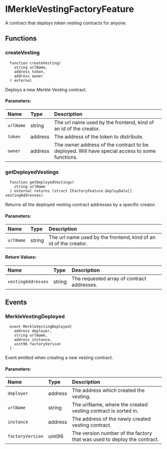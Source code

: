 # IMerkleVestingFactoryFeature

A contract that deploys token vesting contracts for anyone.

## Functions

### createVesting

```solidity
  function createVesting(
    string urlName,
    address token,
    address owner
  ) external
```

Deploys a new Merkle Vesting contract.

#### Parameters:

| Name      | Type    | Description                                                                                   |
| :-------- | :------ | :-------------------------------------------------------------------------------------------- |
| `urlName` | string  | The url name used by the frontend, kind of an id of the creator.                              |
| `token`   | address | The address of the token to distribute.                                                       |
| `owner`   | address | The owner address of the contract to be deployed. Will have special access to some functions. |

### getDeployedVestings

```solidity
  function getDeployedVestings(
    string urlName
  ) external returns (struct IFactoryFeature.DeployData[] vestingAddresses)
```

Returns all the deployed vesting contract addresses by a specific creator.

#### Parameters:

| Name      | Type   | Description                                                      |
| :-------- | :----- | :--------------------------------------------------------------- |
| `urlName` | string | The url name used by the frontend, kind of an id of the creator. |

#### Return Values:

| Name               | Type   | Description                                |
| :----------------- | :----- | :----------------------------------------- |
| `vestingAddresses` | string | The requested array of contract addresses. |

## Events

### MerkleVestingDeployed

```solidity
  event MerkleVestingDeployed(
    address deployer,
    string urlName,
    address instance,
    uint96 factoryVersion
  )
```

Event emitted when creating a new vesting contract.

#### Parameters:

| Name             | Type    | Description                                                             |
| :--------------- | :------ | :---------------------------------------------------------------------- |
| `deployer`       | address | The address which created the vesting.                                  |
| `urlName`        | string  | The urlName, where the created vesting contract is sorted in.           |
| `instance`       | address | The address of the newly created vesting contract.                      |
| `factoryVersion` | uint96  | The version number of the factory that was used to deploy the contract. |
